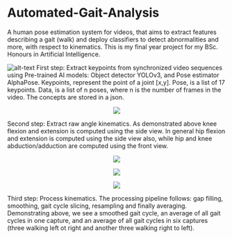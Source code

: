 # Automated-Gait-Analysis
A human pose estimation system for videos, that aims to extract features describing a gait (walk) and deploy classifiers to detect abnormalities and more, with respect to kinematics.
This is my final year project for my BSc. Honours in Artificial Intelligence.

![alt-text](https://github.com/RussellSB/Automated-Gait-Analysis/blob/master/demo/example.gif)
First step: Extract keypoints from synchronized video sequences using Pre-trained AI models: Object detector YOLOv3, and Pose estimator AlphaPose. Keypoints, represent the point of a joint [x,y]. Pose, is a list of 17 keypoints. Data, is a list of n poses, where n is the number of frames in the video. The concepts are stored in a json.

<p align="center">
  <img src="https://github.com/RussellSB/Automated-Gait-Analysis/blob/master/demo/example2.gif">
</p>
Second step: Extract raw angle kinematics. As demonstrated above knee flexion and extension is computed using the side view. In general hip flexion and extension is computed using the side view also, while hip and knee abduction/adduction are computed using the front view.

<p align="center">
  <img src="https://github.com/RussellSB/automated-gait-analysis/blob/master/demo/example3_1.png">
</p>
<p align="center">
  <img src="https://github.com/RussellSB/automated-gait-analysis/blob/master/demo/example3_2.png">
</p>
<p align="center">
  <img src="https://github.com/RussellSB/automated-gait-analysis/blob/master/demo/example3_3.png">
</p>
Third step: Process kinematics. The processing pipeline follows: gap filling, smoothing, gait cycle slicing, resampling and finally averaging. Demonstrating above, we see a smoothed gait cycle, an average of all gait cycles in one capture, and an average of all gait cycles in six captures (three walking left ot right and another three walking right to left).


